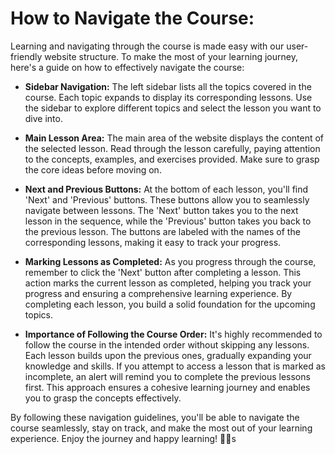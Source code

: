 # How to Navigate the Course:

Learning and navigating through the course is made easy with our user-friendly website structure. To make the most of your learning journey, here's a guide on how to effectively navigate the course:

- **Sidebar Navigation:** The left sidebar lists all the topics covered in the course. Each topic expands to display its corresponding lessons. Use the sidebar to explore different topics and select the lesson you want to dive into.

- **Main Lesson Area:** The main area of the website displays the content of the selected lesson. Read through the lesson carefully, paying attention to the concepts, examples, and exercises provided. Make sure to grasp the core ideas before moving on.

- **Next and Previous Buttons:** At the bottom of each lesson, you'll find 'Next' and 'Previous' buttons. These buttons allow you to seamlessly navigate between lessons. The 'Next' button takes you to the next lesson in the sequence, while the 'Previous' button takes you back to the previous lesson. The buttons are labeled with the names of the corresponding lessons, making it easy to track your progress.

- **Marking Lessons as Completed:** As you progress through the course, remember to click the 'Next' button after completing a lesson. This action marks the current lesson as completed, helping you track your progress and ensuring a comprehensive learning experience. By completing each lesson, you build a solid foundation for the upcoming topics.

- **Importance of Following the Course Order:** It's highly recommended to follow the course in the intended order without skipping any lessons. Each lesson builds upon the previous ones, gradually expanding your knowledge and skills. If you attempt to access a lesson that is marked as incomplete, an alert will remind you to complete the previous lessons first. This approach ensures a cohesive learning journey and enables you to grasp the concepts effectively.

By following these navigation guidelines, you'll be able to navigate the course seamlessly, stay on track, and make the most out of your learning experience. Enjoy the journey and happy learning! 🧑‍💻s
